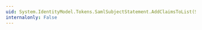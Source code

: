 ```yaml
---
uid: System.IdentityModel.Tokens.SamlSubjectStatement.AddClaimsToList(System.Collections.Generic.IList{System.IdentityModel.Claims.Claim})
internalonly: False
---
```

